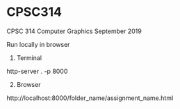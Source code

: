 # CPSC314
CPSC 314 Computer Graphics September 2019

Run locally in browser

1) Terminal

http-server . -p 8000

2) Browser

http://localhost:8000/folder_name/assignment_name.html
